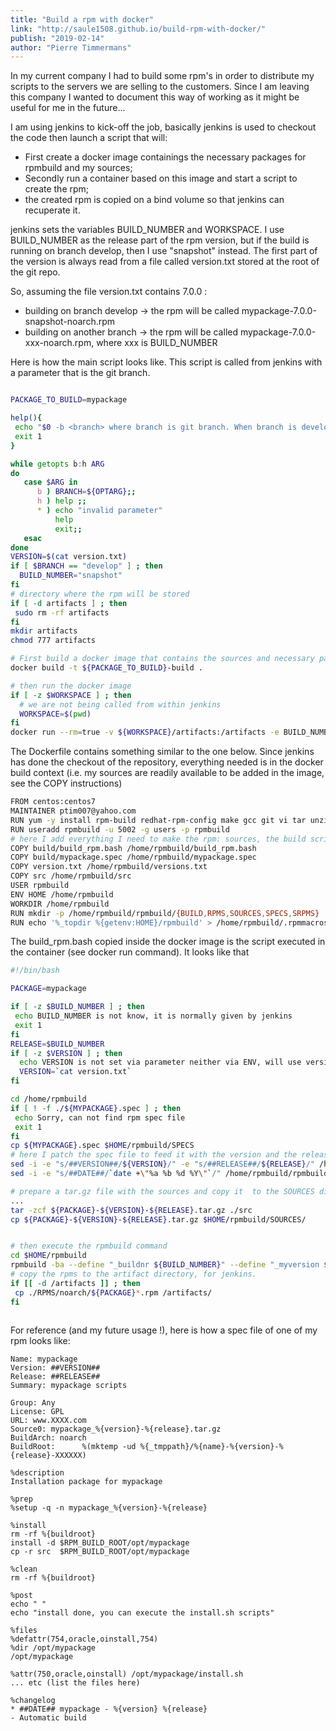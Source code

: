 ```yaml
---
title: "Build a rpm with docker"
link: "http://saule1508.github.io/build-rpm-with-docker/"
publish: "2019-02-14"
author: "Pierre Timmermans"
---
```


In my current company I had to build some rpm's in order to distribute my scripts to the servers we are selling to the customers. Since I am leaving this company I wanted to document this way of working as it might be useful for me in the future...
<!--more-->

I am using jenkins to kick-off the job, basically jenkins is used to checkout the code then launch a script that will:
* First create a docker image containings the necessary packages for rpmbuild and my sources;
* Secondly run a container based on this image and start a script to create the rpm;
* the created rpm is copied on a bind volume so that jenkins can recuperate it.

jenkins sets the variables BUILD_NUMBER and WORKSPACE. I use BUILD_NUMBER as the release part of the rpm version, but if the build is running on branch develop, then I use "snapshot" instead. The first part of the version is always read from a file called version.txt stored at the root of the git repo. 

So, assuming the file version.txt contains 7.0.0 :

* building on branch develop -> the rpm will be called mypackage-7.0.0-snapshot-noarch.rpm
* building on another branch -> the rpm will be called mypackage-7.0.0-xxx-noarch.rpm, where xxx is BUILD_NUMBER

Here is how the main script looks like. This script is called from jenkins with a parameter that is the git branch.

``` bash

PACKAGE_TO_BUILD=mypackage

help(){
 echo "$0 -b <branch> where branch is git branch. When branch is develop, snapshot will be added to the version"
 exit 1
}

while getopts b:h ARG
do
   case $ARG in
      b ) BRANCH=${OPTARG};;
      h ) help ;;
      * ) echo "invalid parameter"
          help
          exit;;
   esac
done
VERSION=$(cat version.txt)
if [ $BRANCH == "develop" ] ; then
  BUILD_NUMBER="snapshot"
fi
# directory where the rpm will be stored
if [ -d artifacts ] ; then
 sudo rm -rf artifacts
fi
mkdir artifacts
chmod 777 artifacts

# First build a docker image that contains the sources and necessary packages for rpmbuild
docker build -t ${PACKAGE_TO_BUILD}-build .

# then run the docker image
if [ -z $WORKSPACE ] ; then
  # we are not being called from within jenkins
  WORKSPACE=$(pwd)
fi
docker run --rm=true -v ${WORKSPACE}/artifacts:/artifacts -e BUILD_NUMBER=${BUILD_NUMBER} -e VERSION=$VERSION --user rpmbuild ${PACKAGE_TO_BUILD}-build /home/rpmbuild/build_rpm.bash

```

The Dockerfile contains something similar to the one below. Since jenkins has done the checkout of the repository, everything needed is in the docker build context (i.e. my sources are readily available to be added in the image, see the COPY instructions)

```bash
FROM centos:centos7
MAINTAINER ptim007@yahoo.com
RUN yum -y install rpm-build redhat-rpm-config make gcc git vi tar unzip rpmlint && yum clean all
RUN useradd rpmbuild -u 5002 -g users -p rpmbuild
# here I add everything I need to make the rpm: sources, the build script, etc...all of that was checkout from git by jenkins.
COPY build/build_rpm.bash /home/rpmbuild/build_rpm.bash
COPY build/mypackage.spec /home/rpmbuild/mypackage.spec
COPY version.txt /home/rpmbuild/versions.txt
COPY src /home/rpmbuild/src
USER rpmbuild
ENV HOME /home/rpmbuild
WORKDIR /home/rpmbuild
RUN mkdir -p /home/rpmbuild/rpmbuild/{BUILD,RPMS,SOURCES,SPECS,SRPMS}
RUN echo '%_topdir %{getenv:HOME}/rpmbuild' > /home/rpmbuild/.rpmmacros
```

The build_rpm.bash copied inside the docker image is the script executed in the container (see docker run command). It looks like that

```bash
#!/bin/bash

PACKAGE=mypackage

if [ -z $BUILD_NUMBER ] ; then
 echo BUILD_NUMBER is not know, it is normally given by jenkins
 exit 1
fi
RELEASE=$BUILD_NUMBER
if [ -z $VERSION ] ; then
  echo VERSION is not set via parameter neither via ENV, will use version.txt
  VERSION=`cat version.txt`
fi

cd /home/rpmbuild
if [ ! -f ./${MYPACKAGE}.spec ] ; then
 echo Sorry, can not find rpm spec file 
 exit 1
fi
cp ${MYPACKAGE}.spec $HOME/rpmbuild/SPECS
# here I patch the spec file to feed it with the version and the release and the date
sed -i -e "s/##VERSION##/${VERSION}/" -e "s/##RELEASE##/${RELEASE}/" /home/rpmbuild/rpmbuild/SPECS/${PACKNAME}.spec
sed -i -e "s/##DATE##/`date +\"%a %b %d %Y\"`/" /home/rpmbuild/rpmbuild/SPECS/${PACKNAME}.spec

# prepare a tar.gz file with the sources and copy it  to the SOURCES directory
...
tar -zcf ${PACKAGE}-${VERSION}-${RELEASE}.tar.gz ./src
cp ${PACKAGE}-${VERSION}-${RELEASE}.tar.gz $HOME/rpmbuild/SOURCES/


# then execute the rpmbuild command
cd $HOME/rpmbuild
rpmbuild -ba --define "_buildnr ${BUILD_NUMBER}" --define "_myversion $VERSION" ./SPECS/${PACKAGE}.spec
# copy the rpms to the artifact directory, for jenkins.
if [[ -d /artifacts ]] ; then
 cp ./RPMS/noarch/${PACKAGE}*.rpm /artifacts/
fi
 
```

For reference (and my future usage !), here is how a spec file of one of my rpm looks like:

```
Name: mypackage
Version: ##VERSION##
Release: ##RELEASE##
Summary: mypackage scripts

Group: Any
License: GPL
URL: www.XXXX.com
Source0: mypackage_%{version}-%{release}.tar.gz
BuildArch: noarch
BuildRoot:      %(mktemp -ud %{_tmppath}/%{name}-%{version}-%{release}-XXXXXX)

%description
Installation package for mypackage

%prep
%setup -q -n mypackage_%{version}-%{release}

%install
rm -rf %{buildroot}
install -d $RPM_BUILD_ROOT/opt/mypackage
cp -r src  $RPM_BUILD_ROOT/opt/mypackage

%clean
rm -rf %{buildroot}

%post
echo " "
echo "install done, you can execute the install.sh scripts"

%files
%defattr(754,oracle,oinstall,754)
%dir /opt/mypackage
/opt/mypackage

%attr(750,oracle,oinstall) /opt/mypackage/install.sh
... etc (list the files here)

%changelog
* ##DATE## mypackage - %{version} %{release}
- Automatic build
```
